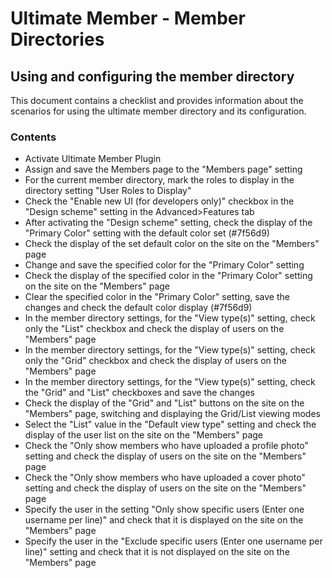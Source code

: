 # Ultimate Member - Member Directories

## Using and configuring the member directory

This document contains a checklist and provides information about the scenarios for using the ultimate member directory and its configuration.

### Contents

- Activate Ultimate Member Plugin
- Assign and save the Members page to the "Members page" setting
- For the current member directory, mark the roles to display in the directory setting "User Roles to Display"
- Check the "Enable new UI (for developers only)" checkbox in the "Design scheme" setting in the Advanced>Features tab
- After activating the "Design scheme" setting, check the display of the "Primary Color" setting with the default color set (#7f56d9)
- Check the display of the set default color on the site on the "Members" page
- Change and save the specified color for the "Primary Color" setting
- Check the display of the specified color in the "Primary Color" setting on the site on the "Members" page
- Clear the specified color in the "Primary Color" setting, save the changes and check the default color display (#7f56d9)
- In the member directory settings, for the "View type(s)" setting, check only the "List" checkbox and check the display of users on the "Members" page
- In the member directory settings, for the "View type(s)" setting, check only the "Grid" checkbox and check the display of users on the "Members" page
- In the member directory settings, for the "View type(s)" setting, check the "Grid" and "List" checkboxes and save the changes
- Check the display of the "Grid" and "List" buttons on the site on the "Members" page, switching and displaying the Grid/List viewing modes
- Select the "List" value in the "Default view type" setting and check the display of the user list on the site on the "Members" page
- Check the "Only show members who have uploaded a profile photo" setting and check the display of users on the site on the "Members" page
- Check the "Only show members who have uploaded a cover photo" setting and check the display of users on the site on the "Members" page
- Specify the user in the setting "Only show specific users (Enter one username per line)" and check that it is displayed on the site on the "Members" page
- Specify the user in the "Exclude specific users (Enter one username per line)" setting and check that it is not displayed on the site on the "Members" page
